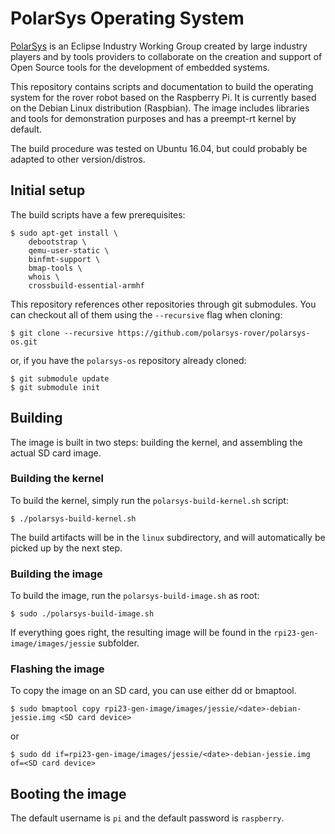 PolarSys Operating System
=========================

[PolarSys](https://www.polarsys.org/) is an Eclipse Industry Working
Group created by large industry players and by tools providers to
collaborate on the creation and support of Open Source tools for the
development of embedded systems.

This repository contains scripts and documentation to build the
operating system for the rover robot based on the Raspberry Pi.  It is
currently based on the Debian Linux distribution (Raspbian).  The image
includes libraries and tools for demonstration purposes and has a
preempt-rt kernel by default.

The build procedure was tested on Ubuntu 16.04, but could probably be
adapted to other version/distros.

## Initial setup

The build scripts have a few prerequisites:

    $ sudo apt-get install \
        debootstrap \
        qemu-user-static \
        binfmt-support \
        bmap-tools \
        whois \
        crossbuild-essential-armhf

This repository references other repositories through git submodules.
You can checkout all of them using the `--recursive` flag when cloning:

    $ git clone --recursive https://github.com/polarsys-rover/polarsys-os.git

or, if you have the `polarsys-os` repository already cloned:

    $ git submodule update
    $ git submodule init


## Building

The image is built in two steps: building the kernel, and assembling the
actual SD card image.

### Building the kernel

To build the kernel, simply run the `polarsys-build-kernel.sh` script:

    $ ./polarsys-build-kernel.sh

The build artifacts will be in the `linux` subdirectory, and will
automatically be picked up by the next step.

### Building the image

To build the image, run the `polarsys-build-image.sh` as root:

    $ sudo ./polarsys-build-image.sh

If everything goes right, the resulting image will be found in the
`rpi23-gen-image/images/jessie` subfolder.

### Flashing the image

To copy the image on an SD card, you can use either dd or bmaptool.

    $ sudo bmaptool copy rpi23-gen-image/images/jessie/<date>-debian-jessie.img <SD card device>

or

    $ sudo dd if=rpi23-gen-image/images/jessie/<date>-debian-jessie.img of=<SD card device>

## Booting the image

The default username is `pi` and the default password is `raspberry`.
